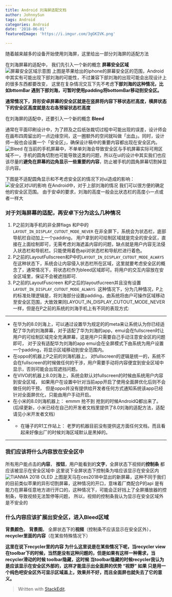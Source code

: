 ```yaml
---
title: Android 刘海屏适配文档
author: JohnnySun
tags: Android
categories: Android
date: '2018-06-01'
featuredImage: 'https://i.imgur.com/3gGKIVK.png'

---
```


随着越来越多的设备开始使用刘海屏，这里给出一部分刘海屏的适配方法

在刘海屏幕的适配中， 我们先引入一个新的概念 **屏幕安全区域**
![屏幕安全区域示意图](https://i.imgur.com/HK4SE8w.png)
上图是苹果给出的iphone的屏幕安全区的范围，Android中其实有可能出现下部刘海的可能性，不过兼容下部刘海的出现可能会出现设计上的很多东西都要改变， 这里在复杂情况交互下先不考虑**下部刘海的这种情况，比如bttomBar 遇到下部刘海，可暂时使用padding将bottomBar移动到安全区。**

**通常情况下，异形安卓屏幕的安全区就是在竖屏将内容下移状态栏高度，横屏状态下的安全区高度就是左右各预留状态栏高度**

在刘海屏的适配中，还要引入一个新的概念 **Bleed** 

通常在平面印刷设计中，为了顾及之后纸张裁切过程中可能出现的误差，设计师会在画布四周留出的一点边缘空间，这一圈额外的空间就叫做「出血」。同时，设计师一般也会设置一个「安全区」，确保设计稿中的重要内容都出现在安全区内。
![Bleed](https://i.imgur.com/3gGKIVK.png)
在当前的手机屏幕中，不单单刘海会导致安全区与手机屏幕实际可用区域不一，手机的圆角切割也可能导致这类的问题，所以在ui的设计中其实我们也应该尽量的**避免在屏幕的边角显示一些重要的内容**，防止被手机的圆角屏幕切割掉显示内容。

下图是不适配圆角显示和不考虑安全区的情况下对ui造成的影响：
![安全区对UI的影响](https://i.imgur.com/vLZheKd.png)
在Android中，对于上部刘海的情况 我们可以很方便的确定他的安全区范围。 由于安卓的要求，刘海的高度一般会比状态栏的高度小一点或者一样大

### 对于刘海屏幕的适配，再安卓下分为这么几种情况

 1. P之前刘海手机的非全屏flags 和P中的``LAYOUT_IN_DISPLAY_CUTOUT_MODE_NEVER`` 在非全屏下，系统会为状态栏，底部导航栏自动加上一个padding， 用户拿到的可绘制区域就是完全的安全区，直接在上面绘制即可，无需考虑刘海遮盖内容的问题，缺点就是用户内容无法侵入状态栏和导航栏。只能使用着色api对状态栏和导航栏进行着色。
 2. P之前的LayoutFullscreen和P中的``LAYOUT_IN_DISPLAY_CUTOUT_MODE_ALWAYS`` 在这种状态下，系统会让内容侵入状态栏所在区域，这里就要考虑安全区的概念了，通常情况下，将状态栏作为bleed区域即可。将用户的交互内容放在安全区域里，保证不会被遮挡即可.
 3. P之前的LayoutFuscreen 和P之后的layoutfucreen并且没有设置```LAYOUT_IN_DISPLAY_CUTOUT_MODE_ALWAYS ```这种情况下，分为几种情况，P上的标准处理逻辑是，将刘海部分设置padding，由系统将由户可操作区域移动至安全区范围，大致效果同LAYOUT_IN_DISPLAY_CUTOUT_MODE_NEVER一样，但是在P之前的系统的刘海手机上有不同的表现方式:

---

 - 在华为的8.0刘海上，可以通过设置华为规定的的meta来让系统认为你已经适配了华为的刘海屏幕，对于适配了华为刘海的app，emui会在fullscreen时让用户的可绘制区域完全充满屏幕，这是用户只需要自己手动注意安全区的问题即可， 对于没有适配华为刘海的app  emui会在全屏模式下由系统为用户设置一个padding，将显示区域移动到安全范围内。
 - 在oppo的机器上P之前的刘海机器上， 对fullscreen的逻辑是统一的，系统不会在fullscreen的时候做任何的干涉，用户需要手动将内容便宜到安全区域中显示，否则可能会出现遮挡问题。
 - 在VIVO的机器上8.0刘海上，系统会默认对fullscreen的时候由系统用户内容到安全区域， 如果用户在设置中针对当前app开启了使用全面屏优化后则不会做任何的干预， 但是oppo并没有提供给开发者任何方式通知系统该app已经针对全面屏优化，只能由用户手动开启。
 - 在小米的8.0刘海机器上： emmm 抢不到 抢到的时候AndroidQ都出来了。(后续更新，小米已经在自己的开发者文档里提供了8.0刘海的适配方法，适配请见小米开发者文档）
 - -   在锤子的R1工作站上： 老罗的机器目前没有提供这方面任何文档，而且看起来好像出厂的时候刘海区域默认是黑掉的。
---
### 我们应该将什么内容放在安全区中
所有用户能点击的**内容**， **按钮**，用户能看到的**文字**，全屏状态下视频的**控制条** 都应该被显示在安全区域中 
这里说下全屏状态下控制条为啥应该显示在安全区内
![TIANMA 2018 OLED](https://i.imgur.com/XHfkySm.jpg)
上图是天马在ces2018中显出的新屏幕，这种不同于我们的目前类似苹果的异形切割屏幕，这种情况的开口，意味着厂商配合P的api 是有能力在屏幕任意地方进行开口的，这种情况下，可能会正好挡上了全屏播放器的控制条，导致视频无法暂停等问题， 所以，视频的控制条我认为显示在安全区域外是不安全的

### 什么内容应该扩展出安全区，进入Bleed区域
**背景颜色**，  **背景图**， 全屏状态下的**视频**（控制条不应该显示在安全区外），  **recycler里面的内容**（在某些特殊情况下）

**这里在说下recycler里的内容 为什么这里说是在某些情况下呢，当recycler view在toolbar下的时候，当然是没有这种问题的，但是如果有这样一种需求，当recycler滑动的时候 toolbar隐藏，这时候 当toolbar隐藏的时候recycler我认为是应该显示在安全区外部的，这样才能显示出全面屏的优势 “视野” 如果 只是用一个纯色吧安全区外可显示区域盖上，效果并不好，而且全面屏也就失去了它的意义。**

> Written with [StackEdit](https://stackedit.io/).


